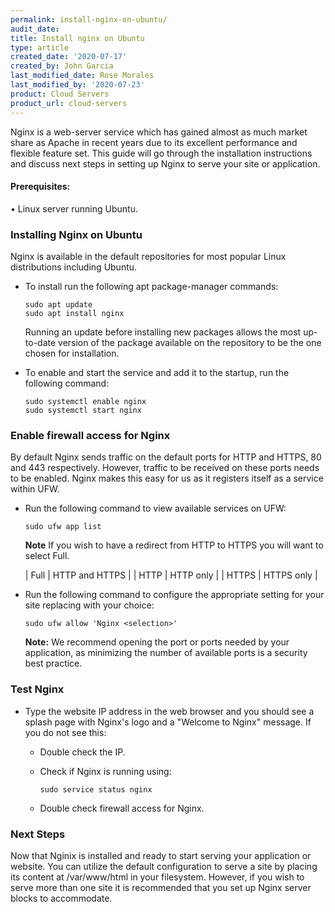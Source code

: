 ```yaml
---
permalink: install-nginx-on-ubuntu/
audit_date:
title: Install nginx on Ubuntu
type: article
created_date: '2020-07-17'
created_by: John Garcia
last_modified_date: Rose Morales
last_modified_by: '2020-07-23'
product: Cloud Servers
product_url: cloud-servers
---
```



Nginx is a web-server service which has gained almost as much market share as Apache in recent years due to its excellent performance and flexible feature set.  This guide will go through the installation instructions and discuss next steps in setting up Nginx to serve your site or application.

#### Prerequisites:

• Linux server running Ubuntu.

### Installing Nginx on Ubuntu

Nginx is available in the default repositories for most popular Linux distributions including Ubuntu.  

- To install run the following apt package-manager commands:

    ```
    sudo apt update
    sudo apt install nginx
    ```

    Running an update before installing new packages allows the most up-to-date version of the package available on the repository to be the one chosen for installation.

- To enable and start the service and add it to the startup, run the following command:

    ```
    sudo systemctl enable nginx
    sudo systemctl start nginx
    ```

### Enable firewall access for Nginx

By default Nginx sends traffic on the default ports for HTTP and HTTPS, 80 and 443 respectively.  However, traffic to be received on these ports needs to be enabled. Nginx makes this easy for us as it registers itself as a service within UFW.

- Run the following command to view available services on UFW:

    ```
    sudo ufw app list
    ```

    **Note**  If you wish to have a redirect from HTTP to HTTPS you will want to select Full.

    | Full | HTTP and HTTPS |
    | HTTP | HTTP only      |
    | HTTPS | HTTPS only    |

- Run the following command to configure the appropriate setting for your site replacing **<selection>** with your choice:

    ```
    sudo ufw allow 'Nginx <selection>'
    ```

    **Note:**  We recommend opening the port or ports needed by your application, as minimizing the number of available ports is a security best practice.

### Test Nginx

- Type the website IP address in the web browser and you should see a splash page with Nginx's logo and a "Welcome to Nginx" message.  If you do not see this:

  - Double check the IP.
  - Check if Nginx is running using:

    `sudo service status nginx`
  - Double check firewall access for Nginx.  


### Next Steps

Now that Nginix is installed and ready to start serving your application or website.  You can utilize the default configuration to serve a site by placing its content at /var/www/html in your filesystem.  However, if you wish to serve more than one site it is recommended that you set up Nginx server blocks to accommodate.
